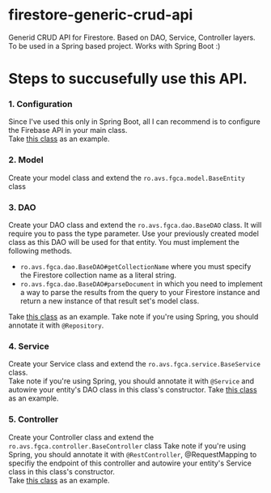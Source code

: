 # firestore-generic-crud-api
Generid CRUD API for Firestore. Based on DAO, Service, Controller layers.
To be used in a Spring based project. Works with Spring Boot :)

# Steps to succusefully use this API.
### 1. Configuration
  
  Since I've used this only in Spring Boot, all I can recommend is to configure the Firebase API in your main class.  
  Take [this class](https://github.com/viorelAlexandrescu/ourparking/blob/master/src/main/java/ro/avs/ourparking/OurParkingApplication.java) as an example.
  
### 2. Model
   
   Create your model class and extend the `ro.avs.fgca.model.BaseEntity` class
   
### 3. DAO

   Create your DAO class and extend the `ro.avs.fgca.dao.BaseDAO` class. It will require you to pass the type parameter.
   Use your previously created model class as this DAO will be used for that entity.
   You must implement the following methods.
   * `ro.avs.fgca.dao.BaseDAO#getCollectionName` where you must specify the Firestore collection name as a literal string.  
   * `ro.avs.fgca.dao.BaseDAO#parseDocument` in which you need to implement a way to parse the results from the query to your Firestore instance and return a new
   instance of that result set's model class.
   
   Take [this class](https://github.com/viorelAlexandrescu/ourparking/blob/master/src/main/java/ro/avs/ourparking/dao/CarsDAO.java) as an example.
   Take note if you're using Spring, you should annotate it with `@Repository`.
   
### 4. Service

   Create your Service class and extend the `ro.avs.fgca.service.BaseService` class.  
   Take note if you're using Spring, you should annotate it with `@Service` and autowire your entity's 
   DAO class in this class's constructor.
   Take [this class](https://github.com/viorelAlexandrescu/ourparking/blob/master/src/main/java/ro/avs/ourparking/service/RolesService.java) as an example.
   
### 5. Controller

   Create your Controller class and extend the `ro.avs.fgca.controller.BaseController` class
   Take note if you're using Spring, you should annotate it with `@RestController`, @RequestMapping to specifiy the endpoint
   of this controller and autowire your entity's Service class in this class's constructor.  
   Take [this class](https://github.com/viorelAlexandrescu/ourparking/blob/master/src/main/java/ro/avs/ourparking/controller/CarsController.java) as an example.
   
